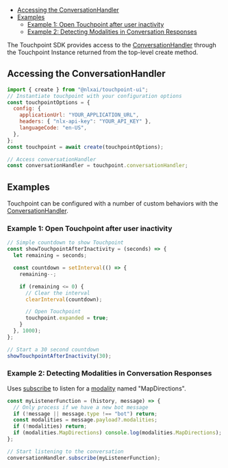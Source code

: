 - [Accessing the ConversationHandler](#accessing-the-conversationhandler)
- [Examples](#examples)
  - [Example 1: Open Touchpoint after user inactivity](#example-1-open-touchpoint-after-user-inactivity)
  - [Example 2: Detecting Modalities in Conversation Responses](#example-2-detecting-modalities-in-conversation-responses)

The Touchpoint SDK provides access to the [ConversationHandler](/headless-api-reference#interface-conversationhandler) through the Touchpoint Instance returned from the top-level create method.

## Accessing the ConversationHandler

```js
import { create } from "@nlxai/touchpoint-ui";
// Instantiate touchpoint with your configuration options
const touchpointOptions = {
  config: {
    applicationUrl: "YOUR_APPLICATION_URL",
    headers: { "nlx-api-key": "YOUR_API_KEY" },
    languageCode: "en-US",
  },
};
const touchpoint = await create(touchpointOptions);

// Access conversationHandler
const conversationHandler = touchpoint.conversationHandler;
```

## Examples

Touchpoint can be configured with a number of custom behaviors with the [ConversationHandler](/headless-api-reference#interface-conversationhandler).

### Example 1: Open Touchpoint after user inactivity

```js
// Simple countdown to show Touchpoint
const showTouchpointAfterInactivity = (seconds) => {
  let remaining = seconds;

  const countdown = setInterval(() => {
    remaining--;

    if (remaining <= 0) {
      // Clear the interval
      clearInterval(countdown);

      // Open Touchpoint
      touchpoint.expanded = true;
    }
  }, 1000);
};

// Start a 30 second countdown
showTouchpointAfterInactivity(30);
```

### Example 2: Detecting Modalities in Conversation Responses

Uses [subscribe](/headless-api-reference#subscribe) to listen for a [modality](https://docs.studio.nlx.ai/1-build/resources/modalities) named "MapDirections".

```js
const myListenerFunction = (history, message) => {
  // Only process if we have a new bot message
  if (!message || message.type !== "bot") return;
  const modalities = message.payload?.modalities;
  if (!modalities) return;
  if (modalities.MapDirections) console.log(modalities.MapDirections);
};

// Start listening to the conversation
conversationHandler.subscribe(myListenerFunction);
```
